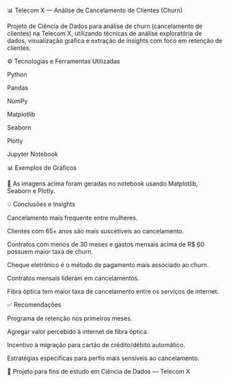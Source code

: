 📊 Telecom X — Análise de Cancelamento de Clientes (Churn)

Projeto de Ciência de Dados para análise de churn (cancelamento de clientes) na Telecom X, utilizando técnicas de análise exploratória de dados, visualização gráfica e extração de insights com foco em retenção de clientes.

⚙️ Tecnologias e Ferramentas Utilizadas

 Python

 Pandas

 NumPy

 Matplotlib

 Seaborn

 Plotly

Jupyter Notebook

📊 Exemplos de Gráficos









📌 As imagens acima foram geradas no notebook usando Matplotlib, Seaborn e Plotly.

💡 Conclusões e Insights

Cancelamento mais frequente entre mulheres.

Clientes com 65+ anos são mais suscetíveis ao cancelamento.

Contratos com menos de 30 meses e gastos mensais acima de R$ 60 possuem maior taxa de churn.

Cheque eletrônico é o método de pagamento mais associado ao churn.

Contratos mensais lideram em cancelamentos.

Fibra óptica tem maior taxa de cancelamento entre os serviços de internet.

✅ Recomendações

Programa de retenção nos primeiros meses.

Agregar valor percebido à internet de fibra óptica.

Incentivo à migração para cartão de crédito/débito automático.

Estratégias específicas para perfis mais sensíveis ao cancelamento.

📘 Projeto para fins de estudo em Ciência de Dados — Telecom X 
